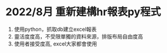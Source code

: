 # 2022/8月 重新建構hr報表py程式
 
1. 使用python，抓取db建立excel報表
2. 靈活度度高，不受限單獨的資料來源，排版布局自由度高
3. 使用者接受度高, excel大家都會使用
